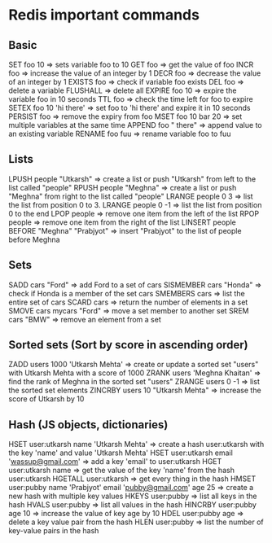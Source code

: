# Redis important commands

## Basic

SET foo 10 => sets variable foo to 10
GET foo => get the value of foo
INCR foo => increase the value of an integer by 1
DECR foo => decrease the value of an integer by 1
EXISTS foo => check if variable foo exists
DEL foo => delete a variable
FLUSHALL =>  delete all
EXPIRE foo 10 => expire the variable foo in 10 seconds
TTL foo => check the time left for foo to expire
SETEX foo 10 'hi there' => set foo to 'hi there' and expire it in 10 seconds
PERSIST foo => remove the expiry from foo
MSET foo 10 bar 20 => set multiple variables at the same time
APPEND foo " there" => append value to an existing variable
RENAME foo fuu => rename variable foo to fuu

## Lists

LPUSH people "Utkarsh" => create a list or push "Utkarsh" from left to the list called "people"
RPUSH people "Meghna" =>  create a list or push "Meghna" from right to the list called "people"
LRANGE people 0 3 => list the list from position 0 to 3.
LRANGE people 0 -1 =>  list the list from position 0 to the end
LPOP people => remove one item from the left of the list
RPOP people => remove one item from the right of the list
LINSERT people BEFORE "Meghna" "Prabjyot" => insert "Prabjyot" to the list of people before Meghna

## Sets

SADD cars "Ford" => add Ford to a set of cars
SISMEMBER cars "Honda" => check if Honda is a member of the set cars
SMEMBERS cars => list the entire set of cars
SCARD cars => return the number of elements in a set
SMOVE cars mycars "Ford" => move a set member to another set
SREM cars "BMW" => remove an element from a set

## Sorted sets (Sort by score in ascending order)

ZADD users 1000 'Utkarsh Mehta' => create or update a sorted set "users" with Utkarsh Mehta with a score of 1000
ZRANK users 'Meghna Khaitan' => find the rank of Meghna in the sorted set "users"
ZRANGE users 0 -1 => list the sorted set elements
ZINCRBY users 10 "Utkarsh Mehta" => increase the score of Utkarsh by 10

## Hash (JS objects, dictionaries)

HSET user:utkarsh name 'Utkarsh Mehta' => create a hash user:utkarsh with the key 'name' and value 'Utkarsh Mehta'
HSET user:utkarsh email 'wassup@gmail.com' => add a key 'email' to user:utkarsh
HGET user:utkarsh name => get the value of the key 'name' from the hash user:utkarsh
HGETALL user:utkarsh => get every thing in the hash
HMSET user:pubby name 'Prabjyot' email 'pubby@gmail.com' age 25 => create a new hash with multiple key values
HKEYS user:pubby => list all keys in the hash
HVALS user:pubby => list all values in the hash
HINCRBY user:pubby age 10 => increase the value of key age by 10
HDEL user:pubby age => delete a key value pair from the hash
HLEN user:pubby => list the number of key-value pairs in the hash
